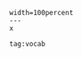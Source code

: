 ```desmos-graph
width=100percent
---
x
```


```query
tag:vocab
```
<svg width=100%>
<rect>
</rect>
</svg>